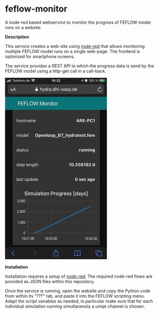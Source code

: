 # feflow-monitor
A node-red based webservice to monitor the progress of FEFLOW model runs on a website.

**Description**

This service creates a web-site using [node-red](https://nodered.org) that allows monitoring multiple FEFLOW model runs on a single web-page.
The frontend is optimized for smartphone screens.

The service provides a REST API to which the progress data is send by the FEFLOW model using a http-get call in a call-back.

<img src="screenshot.png">


**Installation**

Installation requires a setup of [node-red](https://nodered.org).
The required node-red flows are provided as JSON files within this repository.

Once the service is running, open the website and copy the Python code from within its "???" tab, 
and paste it into the FEFLOW scripting menu. Adapt the script variables as needed, in particular make sure
that for each individual simulation running simultaneosly a uniqe channel is chosen.